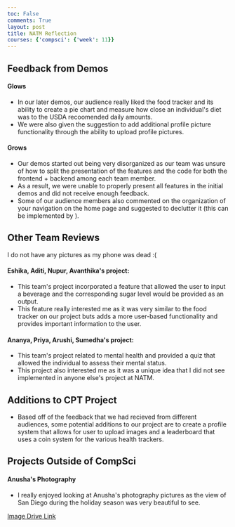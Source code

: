 ```yaml
---
toc: False
comments: True
layout: post
title: NATM Reflection
courses: {'compsci': {'week': 11}}
---
```


## **Feedback from Demos**

#### **Glows**
- In our later demos, our audience really liked the food tracker and its ability to create a pie chart and measure how close an individual's diet was to the USDA recoomended daily amounts.
- We were also given the suggestion to add additional profile picture functionality through the ability to upload profile pictures. 


#### **Grows**
- Our demos started out being very disorganized as our team was unsure of how to split the presentation of the features and the code for both the frontend + backend among each team member.
- As a result, we were unable to properly present all features in the initial demos and did not receive enough feedback.
- Some of our audience members also commented on the organization of your navigation on the home page and suggested to declutter it (this can be implemented by ).


## **Other Team Reviews**

I do not have any pictures as my phone was dead :(

#### **Eshika, Aditi, Nupur, Avanthika's project:** 

- This team's project incorporated a feature that allowed the user to input a beverage and the corresponding sugar level would be provided as an output.
- This feature really interested me as it was very similar to the food tracker on our project buts adds a more user-based functionality and provides important information to the user. 


#### **Ananya, Priya, Arushi, Sumedha's project:**
- This team's project related to mental health and provided a quiz that allowed the individual to assess their mental status.
- This project also interested me as it was a unique idea that I did not see implemented in anyone else's project at NATM. 

## **Additions to CPT Project**

- Based off of the feedback that we had recieved from different audiences, some potential additions to our project are to create a profile system that allows for user to upload images and a leaderboard that uses a coin system for the various health trackers.

## **Projects Outside of CompSci**

#### **Anusha's Photography**
- I really enjoyed looking at Anusha's photography pictures as the view of San Diego during the holiday season was very beautiful to see. 



[Image Drive Link](https://drive.google.com/file/d/1Z2jynjULxwSD55hazfZUW-nlHPXOUpOk/view?usp=sharing)
